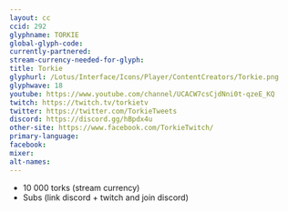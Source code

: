 ```yaml
---
layout: cc
ccid: 292
glyphname: TORKIE
global-glyph-code:
currently-partnered:
stream-currency-needed-for-glyph:
title: Torkie
glyphurl: /Lotus/Interface/Icons/Player/ContentCreators/Torkie.png
glyphwave: 18
youtube: https://www.youtube.com/channel/UCACW7csCjdNni0t-qzeE_KQ
twitch: https://twitch.tv/torkietv
twitter: https://twitter.com/TorkieTweets
discord: https://discord.gg/hBpdx4u
other-site: https://www.facebook.com/TorkieTwitch/
primary-language:
facebook:
mixer:
alt-names:
---
```

* 10 000 torks (stream currency)
* Subs (link discord + twitch and join discord)
